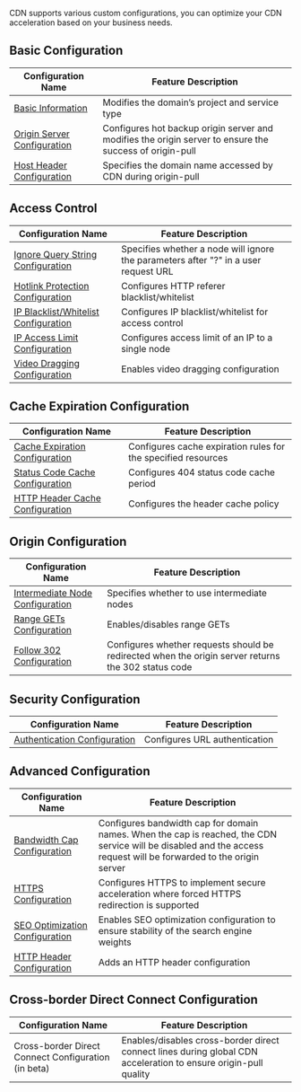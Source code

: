 CDN supports various custom configurations, you can optimize your CDN acceleration based on your business needs.

## Basic Configuration
| Configuration Name | Feature Description |
| ------------------------------------------------------------ | -------------------------------------- |
| [Basic Information](https://intl.cloud.tencent.com/doc/product/228/7864) | Modifies the domain’s project and service type |
| [Origin Server Configuration](https://intl.cloud.tencent.com/doc/product/228/6289) | Configures hot backup origin server and modifies the origin server to ensure the success of origin-pull |
| [Host Header Configuration](https://intl.cloud.tencent.com/doc/product/228/6293) | Specifies the domain name accessed by CDN during origin-pull |

## Access Control
| Configuration Name | Feature Description |
| ---------------------------------------- | ------------------------- |
| [Ignore Query String Configuration](https://intl.cloud.tencent.com/doc/product/228/6291) | Specifies whether a node will ignore the parameters after "?" in a user request URL |
| [Hotlink Protection Configuration](https://intl.cloud.tencent.com/doc/product/228/6292) | Configures HTTP referer blacklist/whitelist |
| [IP Blacklist/Whitelist Configuration](https://intl.cloud.tencent.com/doc/product/228/6298) | Configures IP blacklist/whitelist for access control |
| [IP Access Limit Configuration](https://intl.cloud.tencent.com/doc/product/228/6420) | Configures access limit of an IP to a single node |
| [Video Dragging Configuration](https://intl.cloud.tencent.com/doc/product/228/8111) | Enables video dragging configuration |


## Cache Expiration Configuration
| Configuration Name | Feature Description |
| ---------------------------------------- | ----------------- |
| [Cache Expiration Configuration](https://intl.cloud.tencent.com/doc/product/228/6290) | Configures cache expiration rules for the specified resources |
| [Status Code Cache Configuration](https://intl.cloud.tencent.com/doc/product/228/6290) | Configures 404 status code cache period |
| [HTTP Header Cache Configuration](https://intl.cloud.tencent.com/doc/product/228/6290) | Configures the header cache policy |

## Origin Configuration
| Configuration Name | Feature Description |
| ---------------------------------------- | -------------------- |
| [Intermediate Node Configuration](https://intl.cloud.tencent.com/doc/product/228/6294) | Specifies whether to use intermediate nodes |
| [Range GETs Configuration](https://intl.cloud.tencent.com/doc/product/228/7184) | Enables/disables range GETs |
| [Follow 302 Configuration](https://intl.cloud.tencent.com/doc/product/228/7183) | Configures whether requests should be redirected when the origin server returns the 302 status code |

## Security Configuration

| Configuration Name | Feature Description |
| ------------------------------------------------------------ | ------------- |
| [Authentication Configuration](https://intl.cloud.tencent.com/document/product/228/13677) | Configures URL authentication |

## Advanced Configuration

| Configuration Name | Feature Description |
| ---------------------------------------- | -------------------------------- |
| [Bandwidth Cap Configuration](https://intl.cloud.tencent.com/doc/product/228/7541) | Configures bandwidth cap for domain names. When the cap is reached, the CDN service will be disabled and the access request will be forwarded to the origin server |
| [HTTPS Configuration](https://intl.cloud.tencent.com/doc/product/228/6295) | Configures HTTPS to implement secure acceleration where forced HTTPS redirection is supported |
| [SEO Optimization Configuration](https://intl.cloud.tencent.com/doc/product/228/6297) | Enables SEO optimization configuration to ensure stability of the search engine weights |
| [HTTP Header Configuration](https://intl.cloud.tencent.com/doc/product/228/6296) | Adds an HTTP header configuration |

## Cross-border Direct Connect Configuration
| Configuration Name | Feature Description |
| ---------------------- | ------------------------------------------------ |
| Cross-border Direct Connect Configuration (in beta) | Enables/disables cross-border direct connect lines during global CDN acceleration to ensure origin-pull quality |

